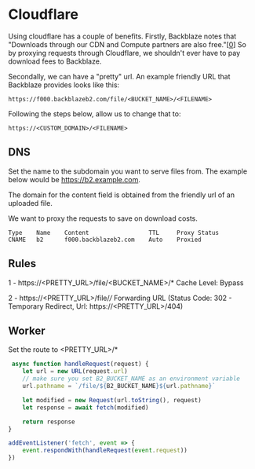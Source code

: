# Cloudflare

Using cloudflare has a couple of benefits. Firstly, Backblaze notes that 
"Downloads through our CDN and Compute partners are also free."[[0](https://www.backblaze.com/b2/cloud-storage-pricing.html)]
So by proxying requests through Cloudflare, we shouldn't ever have to pay download fees to Backblaze.

Secondally, we can have a "pretty" url. An example friendly URL that Backblaze provides looks like this:

`https://f000.backblazeb2.com/file/<BUCKET_NAME>/<FILENAME>`

Following the steps below, allow us to change that to:

`https://<CUSTOM_DOMAIN>/<FILENAME>`

## DNS

Set the name to the subdomain you want to serve files from. The example below would 
be https://b2.example.com.  

The domain for the content field is obtained from the friendly url of an uploaded file.  

We want to proxy the requests to save on download costs.

```
Type    Name    Content                 TTL     Proxy Status
CNAME   b2      f000.backblazeb2.com    Auto    Proxied
```

## Rules

1 - https://<PRETTY_URL>/file/<BUCKET_NAME>/*
Cache Level: Bypass

2 - https://<PRETTY_URL>/file/*/*
Forwarding URL (Status Code: 302 - Temporary Redirect, Url: https://<PRETTY_URL>/404)



## Worker

Set the route to <PRETTY_URL>/*

```javascript
 async function handleRequest(request) {
    let url = new URL(request.url)
    // make sure you set B2_BUCKET_NAME as an environment variable
    url.pathname = `/file/${B2_BUCKET_NAME}${url.pathname}`

    let modified = new Request(url.toString(), request)
    let response = await fetch(modified)

    return response
}

addEventListener('fetch', event => {
    event.respondWith(handleRequest(event.request))
})
```